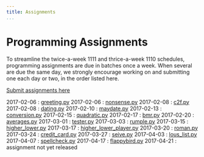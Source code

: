 ```yaml
---
title: Assignments
...
```


# Programming Assignments

To streamline the twice-a-week 1111 and thrice-a-week 1110 schedules,
programming assignments are due in batches once a week.
When several are due the same day, we strongly encourage working on and submitting one each day or two,
in the order listed here.

[Submit assignments here](https://archimedes.cs.virginia.edu/cs1110/)

<style type="text/css">
dl dd {
  display: inline;
  margin: 0;
}
dl dd:after{
  display: block;
  content: '';
}
dl dt{
  display: inline-block;
  min-width: 100px;
}
</style>


2017-02-06 
:    [greeting.py](w01-greeting.html)
2017-02-06 
:    [nonsense.py](w01-nonsense.html)
2017-02-08 
:    [c2f.py](w01-c2f.html)
2017-02-08 
:    [dating.py](w01-dating.html)
2017-02-10 
:    [maydate.py](w02-maydate.html)
2017-02-13 
:    [conversion.py](w02-conversion.html)
2017-02-15 
:    [quadratic.py](w02-quadratic.html)
2017-02-17 
:    [bmr.py](w03-bmr.html)
2017-02-20 
:    [averages.py](w03-averages.html)
2017-03-01 
:    [tester.py](w04-tester.html)
2017-03-03 
:    [rumple.py](w05-rumple.html)
2017-03-15 
:    [higher_lower.py](w06-higher-lower.html)
2017-03-17 
:    [higher_lower_player.py](w06-higher-lower2.html)
2017-03-20 
:    [roman.py](w07-roman.html)
2017-03-24 
:    [credit_card.py](w07-credit.html)
2017-03-27 
:    [seive.py](w08-seive.html)
2017-04-03 
:    [lous_list.py](w08-louslist.html)
2017-04-07 
:    [spellcheck.py](w08-spellcheck.html)
2017-04-17 
:    [flappybird.py](w10-game.html)
2017-04-21 
:    assignment not yet released
